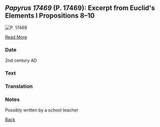 ## _Papyrus 17469_ (P. 17469): Excerpt from Euclid's Elements I Propositions 8–10

![P. 17469](https://berlpap.smb.museum/Original/P_17469_R_2_001.jpg)

[Read More](https://berlpap.smb.museum/record/?result=0&Alle=17469)

### Date

2nd century AD

### Text 


### Translation


### Notes

Possibly written by a school teacher

[Back](./resource-page.html)
